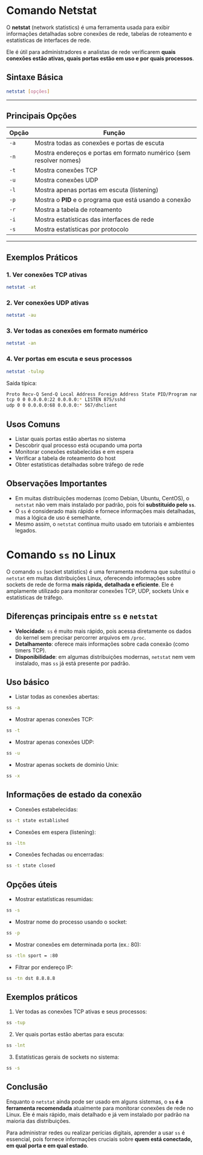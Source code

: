 # Comando Netstat

O **netstat** (network statistics) é uma ferramenta usada para exibir informações detalhadas sobre conexões de rede, tabelas de roteamento e estatísticas de interfaces de rede.  

Ele é útil para administradores e analistas de rede verificarem **quais conexões estão ativas, quais portas estão em uso e por quais processos**.

## Sintaxe Básica
```bash
netstat [opções]
```

---

## Principais Opções

| Opção       | Função |
|-------------|--------|
| `-a`        | Mostra todas as conexões e portas de escuta |
| `-n`        | Mostra endereços e portas em formato numérico (sem resolver nomes) |
| `-t`        | Mostra conexões TCP |
| `-u`        | Mostra conexões UDP |
| `-l`        | Mostra apenas portas em escuta (listening) |
| `-p`        | Mostra o **PID** e o programa que está usando a conexão |
| `-r`        | Mostra a tabela de roteamento |
| `-i`        | Mostra estatísticas das interfaces de rede |
| `-s`        | Mostra estatísticas por protocolo |

---

## Exemplos Práticos

### 1. Ver conexões TCP ativas
```bash
netstat -at
```
### 2. Ver conexões UDP ativas
```bash
netstat -au
```
### 3. Ver todas as conexões em formato numérico
```bash
netstat -an
```
### 4. Ver portas em escuta e seus processos
```bash
netstat -tulnp
```
Saída típica:
```bash
Proto Recv-Q Send-Q Local Address Foreign Address State PID/Program name
tcp 0 0 0.0.0.0:22 0.0.0.0:* LISTEN 875/sshd
udp 0 0 0.0.0.0:68 0.0.0.0:* 567/dhclient
```

## Usos Comuns
- Listar quais portas estão abertas no sistema
- Descobrir qual processo está ocupando uma porta
- Monitorar conexões estabelecidas e em espera
- Verificar a tabela de roteamento do host
- Obter estatísticas detalhadas sobre tráfego de rede

## Observações Importantes
- Em muitas distribuições modernas (como Debian, Ubuntu, CentOS), o `netstat` não vem mais instalado por padrão, pois foi **substituído pelo `ss`**.  
- O `ss` é considerado mais rápido e fornece informações mais detalhadas, mas a lógica de uso é semelhante.  
- Mesmo assim, o `netstat` continua muito usado em tutoriais e ambientes legados.

# Comando `ss` no Linux

O comando `ss` (socket statistics) é uma ferramenta moderna que substitui o `netstat` em muitas distribuições Linux, oferecendo informações sobre sockets de rede de forma **mais rápida, detalhada e eficiente**. Ele é amplamente utilizado para monitorar conexões TCP, UDP, sockets Unix e estatísticas de tráfego.

## Diferenças principais entre `ss` e `netstat`
- **Velocidade**: `ss` é muito mais rápido, pois acessa diretamente os dados do kernel sem precisar percorrer arquivos em `/proc`.
- **Detalhamento**: oferece mais informações sobre cada conexão (como timers TCP).
- **Disponibilidade**: em algumas distribuições modernas, `netstat` nem vem instalado, mas `ss` já está presente por padrão.

## Uso básico

- Listar todas as conexões abertas:
```bash
ss -a
```
- Mostrar apenas conexões TCP:
```bash
ss -t
```
- Mostrar apenas conexões UDP:
```bash
ss -u
```
- Mostrar apenas sockets de domínio Unix:
```bash
ss -x
```

## Informações de estado da conexão
- Conexões estabelecidas:
```bash
ss -t state established
```
- Conexões em espera (listening):
```bash
ss -ltn
```
- Conexões fechadas ou encerradas:
```bash
ss -t state closed
```

## Opções úteis
- Mostrar estatísticas resumidas:
```bash
ss -s
```
- Mostrar nome do processo usando o socket:
```bash
ss -p
```
- Mostrar conexões em determinada porta (ex.: 80):
```bash
ss -tln sport = :80
```
- Filtrar por endereço IP:
```bash
ss -tn dst 8.8.8.8
```

## Exemplos práticos
1. Ver todas as conexões TCP ativas e seus processos:
```bash
ss -tup
```
2. Ver quais portas estão abertas para escuta:
```bash
ss -lnt
```
3. Estatísticas gerais de sockets no sistema:
```bash
ss -s
```

## Conclusão
Enquanto o `netstat` ainda pode ser usado em alguns sistemas, o **`ss` é a ferramenta recomendada** atualmente para monitorar conexões de rede no Linux. Ele é mais rápido, mais detalhado e já vem instalado por padrão na maioria das distribuições.  

Para administrar redes ou realizar perícias digitais, aprender a usar `ss` é essencial, pois fornece informações cruciais sobre **quem está conectado, em qual porta e em qual estado**.
